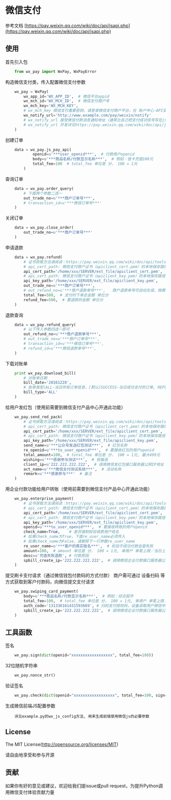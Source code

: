# 微信支付

参考文档 [https://pay.weixin.qq.com/wiki/doc/api/jsapi.php](https://pay.weixin.qq.com/wiki/doc/api/jsapi.php)

## 使用

首先引入包
```python
    from wx_pay import WxPay, WxPayError
```

构造微信支付类，传入配置微信支付参数
```python
    wx_pay = WxPay(
        wx_app_id='WX_APP_ID',  # 微信平台appid
        wx_mch_id='WX_MCH_ID',  # 微信支付商户号
        wx_mch_key='WX_MCH_KEY',
        # wx_mch_key 微信支付重要密钥，请登录微信支付商户平台，在 账户中心-API安全-设置API密钥设置
        wx_notify_url='http://www.example.com/pay/weixin/notify'
        # wx_notify_url 接受微信付款消息通知地址（通常比自己把支付成功信号写在js里要安全得多，推荐使用这个来接收微信支付成功通知）
        # wx_notify_url 开发详见https://pay.weixin.qq.com/wiki/doc/api/jsapi.php?chapter=9_7
    )
```

创建订单
```python
    data = wx_pay.js_pay_api(
            openid=u'***user_openid***',  # 付款用户openid
            body=u'***商品名称/付款显示名称***',  # 例如：饭卡充值100元
            total_fee=100  # total_fee 单位是 分， 100 = 1元
        )
```

查询订单
```python
    data = wx_pay.order_query(
        # 下面两个参数二选一
        out_trade_no=u'***商户订单号***',
        # transaction_id=u'***微信订单号***'
    )
```

关闭订单
```python
    data = wx_pay.close_order(
        out_trade_no=u'***商户订单号***'
    )
```

申请退款
```python
    data = wx_pay.refund(
        # 证书获取方法请阅读：https://pay.weixin.qq.com/wiki/doc/api/tools/cash_coupon.php?chapter=4_3
        # api_cert_path: 微信支付商户证书（apiclient_cert.pem）的本地保存路径
        api_cert_path='/home/xxx/SERVER/ext_file/apiclient_cert.pem',
        # api_cert_path: 微信支付商户证书（apiclient_key.pem）的本地保存路径
        api_key_path='/home/xxx/SERVER/ext_file/apiclient_key.pem',
        out_trade_no=u'***商户订单号***',
        # out_refund_no=u'***商户退款单号***',   商户退款单号可自动生成，按需使用
        total_fee=500,  # 支付时下单总金额 单位分
        refund_fee=500,  # 要退款的金额 单位分
    )
```

退款查询
```python
    data = wx_pay.refund_query(
        # 以下传入参数四选一即可
        out_refund_no=u'***商户退款单号***',
        # out_trade_no=u'***商户订单号***',
        # transaction_id=u'***微信订单号***',
        # refund_id=u'***微信退款单号***',
    )
```

下载对账单
```python
    print wx_pay.download_bill(
        # 对账单日期
        bill_date='20161228',  
        # 账单类型(ALL-当日所有订单信息，[默认]SUCCESS-当日成功支付的订单, REFUND-当日退款订单)
        bill_type='ALL'  
    )
```
        
给用户发红包（使用前需要到微信支付产品中心开通此功能）
```python
    wx_pay.send_red_pack(
        # 证书获取方法请阅读：https://pay.weixin.qq.com/wiki/doc/api/tools/cash_coupon.php?chapter=4_3
        # api_cert_path: 微信支付商户证书（apiclient_cert.pem）的本地保存路径
        api_cert_path='/home/xxx/SERVER/ext_file/apiclient_cert.pem',
        # api_cert_path: 微信支付商户证书（apiclient_key.pem）的本地保存路径
        api_key_path='/home/xxx/SERVER/ext_file/apiclient_key.pem',
        send_name=u'***公众号发送红包测试***',  # 红包名称
        re_openid=u'***to_user_openid***',  # 要接收红包的用户openid
        total_amount=100,  # total_fee 单位是 分， 100 = 1元, 最大499元
        wishing=u'***感谢参与测试***',  # 祝福语
        client_ip=u'222.222.222.222',  # 调用微信发红包接口服务器公网IP地址
        act_name=u'***微信支付测试系统***',  # 活动名称
        remark=u'***感谢参与***'  # 备注
    )
```

用企业付款功能给用户转账（使用前需要到微信支付产品中心开通此功能）
```python
    wx_pay.enterprise_payment(
        # 证书获取方法请阅读：https://pay.weixin.qq.com/wiki/doc/api/tools/cash_coupon.php?chapter=4_3
        # api_cert_path: 微信支付商户证书（apiclient_cert.pem）的本地保存路径
        api_cert_path='/home/xxx/SERVER/ext_file/apiclient_cert.pem',
        # api_cert_path: 微信支付商户证书（apiclient_key.pem）的本地保存路径
        api_key_path='/home/xxx/SERVER/ext_file/apiclient_key.pem',
        openid=u'***to_user_openid***',  # 要接收转账的用户openid
        check_name=True,    # 是否强制校验收款用户姓名
        # 如果check_name为True，下面re_user_name必须传入
        # 如果check_name为False，请删除下一行参数re_user_name
        re_user_name=u'***客户的真实姓名***',  # 校验不成功付款会是失败
        amount=100,  # amount 单位是 分， 100 = 1元, 单用户 单笔上限／当日上限：2W／2W
        desc=u'充值失败退款', # 付款原因
        spbill_create_ip='222.222.222.222',  # 调用微信企业付款接口服务器公网IP地址
    )
```

提交刷卡支付请求（通过微信钱包付款码的方式付款）
商户需可通过 设备扫码 等方式获取到客户付款码，向微信提交支付请求
```python
    wx_pay.swiping_card_payment(
        body=u'***商品名称/付款显示名称***',  # 例如：综合超市
        total_fee=100,  # total_fee 单位是 分， 100 = 1元, 单用户 单笔上限／当日上限：2W／2W
        auth_code='131336161431593669', # 扫码支付授权码，设备读取用户微信中的条码或者二维码信息（注：用户刷卡条形码规则：18位纯数字，以10、11、12、13、14、15开头）
        spbill_create_ip='222.222.222.222',  # 调用微信企业付款接口服务器公网IP地址
    )
```

## 工具函数

签名
```python
    wx_pay.sign(dict(openid="xxxxxxxxxxxxxxxxxx", total_fee=100))
```

32位随机字符串
```python
    wx_pay.nonce_str()
```

验证签名
```python
    wx_pay.check(dict(openid="xxxxxxxxxxxxxxxxxx", total_fee=100, sign="signsignsignsign"))
```

生成微信前端JS配置参数
```text
    详见example.py的wx_js_config方法, 用来生成前端使用微信js的必要参数
```

## License
The MIT License(http://opensource.org/licenses/MIT)

请自由地享受和参与开源

## 贡献

如果你有好的意见或建议，欢迎给我们提issue或pull request，为提升Python调用微信支付体验贡献力量